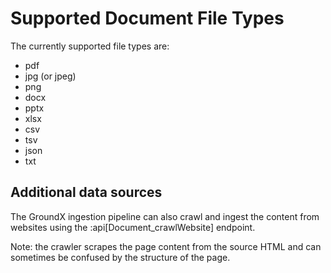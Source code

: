 # Supported Document File Types

The currently supported file types are:

- pdf
- jpg (or jpeg)
- png
- docx
- pptx
- xlsx
- csv
- tsv
- json
- txt

## Additional data sources

The GroundX ingestion pipeline can also crawl and ingest the content from websites using the :api[Document_crawlWebsite] endpoint.

Note: the crawler scrapes the page content from the source HTML and can sometimes be confused by the structure of the page.